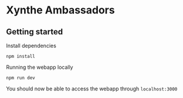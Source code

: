 # Xynthe Ambassadors

## Getting started

Install dependencies

```
npm install
```

Running the webapp locally

```
npm run dev
```

You should now be able to access the webapp through `localhost:3000`
